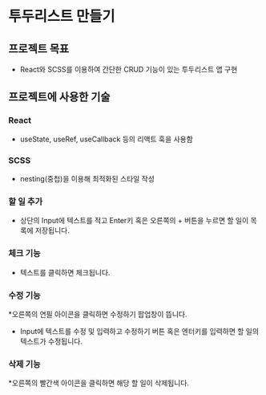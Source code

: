 # 투두리스트 만들기 

## 프로젝트 목표
* React와 SCSS를 이용하여 간단한 CRUD 기능이 있는 투두리스트 앱 구현

## 프로젝트에 사용한 기술
### React
* useState, useRef, useCallback 등의 리액트 훅을 사용함

### SCSS
* nesting(중첩)을 이용해 최적화된 스타일 작성


### 할 일 추가
* 상단의 Input에 텍스트를 적고 Enter키 혹은 오른쪽의 + 버튼을 누르면 할 일이 목록에 저장됩니다. 

### 체크 기능
* 텍스트를 클릭하면 체크됩니다. 

### 수정 기능
*오른쪽의 연필 아이콘을 클릭하면 수정하기 팝업창이 뜹니다. 
* Input에 텍스트를 수정 및 입력하고 수정하기 버튼 혹은 엔터키를 입력하면 할 일의 텍스트가 수정됩니다.

### 삭제 기능
*오른쪽의 빨간색 아이콘을 클릭하면 해당 할 일이 삭제됩니다.



